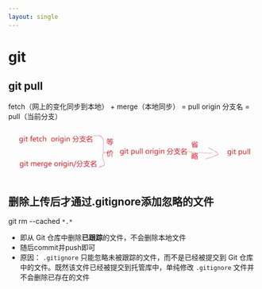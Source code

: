 ```yaml
---
layout: single
---
```

# git

## git pull

fetch（网上的变化同步到本地） + merge（本地同步） = pull origin 分支名 = pull（当前分支）

![image-20240830114941866](/res/git/image-20240830114941866.png)

## 删除上传后才通过.gitignore添加忽略的文件

git rm --cached `*.*`

- 即从 Git 仓库中删除**已跟踪**的文件，不会删除本地文件
- 随后commit并push即可
- 原因： `.gitignore` 只能忽略未被跟踪的文件，而不是已经被提交到 Git 仓库中的文件。既然该文件已经被提交到托管库中，单纯修改 `.gitignore` 文件并不会删除已存在的文件

